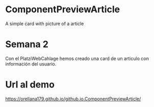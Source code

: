 # ComponentPreviewArticle
A simple card with picture of a article

# Semana 2
Con el PlatziWebCahlage hemos creado una card de un articulo con información del usuario.

# Url al demo
https://orellana179.github.io/github.io.ComponentPreviewArticle/
